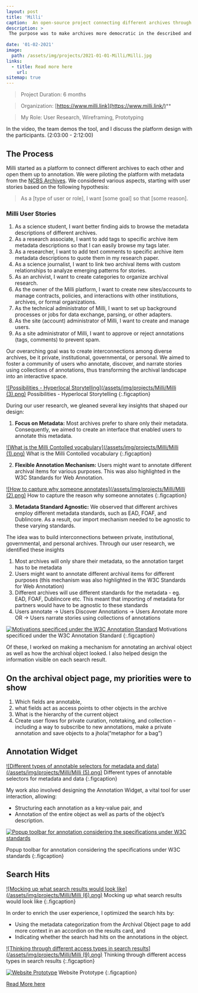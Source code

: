 ```yaml
---
layout: post
title: 'Milli'
caption:  An open-source project connecting different archives through a common cross-annotation platform
description: >
 The purpose was to make archives more democratic in the described and annotated ways. The core was to achieve this using the W3C Web Annotation Standard and to see how different archival description standards might translate with the web annotation.
 
date: '01-02-2021'
image: 
  path: /assets/img/projects/2021-01-01-Milli/Milli.jpg
links:
  - title: Read more here
    url: 
sitemap: true
---
```



> Project Duration: 6 months

> Organization: [https://www.milli.link](https://www.milli.link/)**

> My Role: User Research, Wireframing, Prototyping

In the video, the team demos the tool, and I discuss the platform design with the participants. (2:03:00 - 2:12:00)

## The Process

Milli started as a platform to connect different archives to each other and open them up to annotation. We were piloting the platform with metadata from the [NCBS Archives](https://archives.ncbs.res.in/collections). We considered various aspects, starting with user stories based on the following hypothesis:

> As a [type of user or role], I want [some goal] so that [some reason].

### Milli User Stories

1. As a science student, I want better finding aids to browse the metadata descriptions of different archives.
2. As a research associate, I want to add tags to specific archive item metadata descriptions so that I can easily browse my tags later.
3. As a researcher, I want to add text comments to specific archive item metadata descriptions to quote them in my research paper.
4. As a science journalist, I want to link two archival items with custom relationships to analyze emerging patterns for stories.
5. As an archivist, I want to create categories to organize archival research.
6. As the owner of the Milli platform, I want to create new sites/accounts to manage contracts, policies, and interactions with other institutions, archives, or formal organizations.
7. As the technical administrator of Milli, I want to set up background processes or jobs for data exchange, parsing, or other adapters.
8. As the site (account) administrator of Milli, I want to create and manage users.
9. As a site administrator of Milli, I want to approve or reject annotations (tags, comments) to prevent spam.

Our overarching goal was to create interconnections among diverse archives, be it private, institutional, governmental, or personal. We aimed to foster a community of users who annotate, discover, and narrate stories using collections of annotations, thus transforming the archival landscape into an interactive space.


<a class="spotlight" href="/assets/img/projects/Milli/Milli (3).png">![Possibilities - Hyperlocal Storytelling](/assets/img/projects/Milli/Milli (3).png)</a>
Possibilities - Hyperlocal Storytelling
{:.figcaption}

During our user research, we gleaned several key insights that shaped our design:

1. **Focus on Metadata:** Most archives prefer to share only their metadata. Consequently, we aimed to create an interface that enabled users to annotate this metadata.

<a class="spotlight" href="/assets/img/projects/Milli/Milli (1).png">![What is the Milli Contolled vocabulary](/assets/img/projects/Milli/Milli (1).png)</a>
What is the Milli Contolled vocabulary
{:.figcaption}

2. **Flexible Annotation Mechanism:** Users might want to annotate different archival items for various purposes. This was also highlighted in the W3C Standards for Web Annotation.
    
<a class="spotlight" href="/assets/img/projects/Milli/Milli (2).png">![How to capture why someone annotates](/assets/img/projects/Milli/Milli (2).png)</a>
How to capture the reason why someone annotates
{:.figcaption}
    
3. **Metadata Standard Agnostic:** We observed that different archives employ different metadata standards, such as EAD, FOAF, and Dublincore. As a result, our import mechanism needed to be agnostic to these varying standards.



The idea was to build interconnections between private, institutional, governmental, and personal archives. Through our user research, we identified these insights

1.  Most archives will only share their metadata, so the annotation target has to be metadata
2.  Users might want to annotate different archival items for different purposes (this mechanism was also highlighted in the W3C Standards for Web Annotation)
3.  Different archives will use different standards for the metadata - eg. EAD, FOAF, Dublincore etc. This meant that importing of metadata for partners would have to be agnostic to these standards
4.  Users annotate -> Users Discover Annotations -> Users Annotate more OR -> Users narrate stories using collections of annotations

<a class="spotlight" href="/assets/img/projects/2021-01-01-Milli/b01fe4d05d5255c8eccd8f6f08de18dc_MD5.jpg">![Motivations specificed under the W3C Annotation Standard](/assets/img/projects/2021-01-01-Milli/b01fe4d05d5255c8eccd8f6f08de18dc_MD5.jpg)</a>
Motivations specificed under the W3C Annotation Standard
{:.figcaption}

Of these, I worked on making a mechanism for annotating an archival object as well as how the archival object looked. I also helped design the information visible on each search result.

## On the archival object page, my priorities were to show

1.  Which fields are annotable,
2.  what fields act as access points to other objects in the archive
3.  What is the hierarchy of the current object
4.  Create user flows for private curation, notetaking, and collection - including a way to subscribe to new annotations, make a private annotation and save objects to a jhola(“metaphor for a bag”)

## Annotation Widget

<a class="spotlight" href="/assets/img/projects/Milli/Milli (5).png">![Different types of annotable selectors for metadata and data](/assets/img/projects/Milli/Milli (5).png)</a>
Different types of annotable selectors for metadata and data
{:.figcaption}

My work also involved designing the Annotation Widget, a vital tool for user interaction, allowing:

-   Structuring each annotation as a key-value pair, and
-   Annotation of the entire object as well as parts of the object’s description.

<a class="spotlight" href="/assets/img/projects/Milli/Milli (1).png">![Popup toolbar for annotation considering the specifications under W3C standards](/assets/img/projects/2021-01-01-Milli/7c9d7f8b6d2d523cb3afd200ee2c9a52_MD5.jpg)</a>

Popup toolbar for annotation considering the specifications under W3C standards
{:.figcaption}

## Search Hits

<a class="spotlight" href="/assets/img/projects/Milli/Milli (6).png">![Mocking up what search results would look like](/assets/img/projects/Milli/Milli (6).png)</a>
Mocking up what search results would look like
{:.figcaption}

In order to enrich the user experience, I optimized the search hits by:

-   Using the metadata categorization from the Archival Object page to add more context in an accordion on the results card, and
-   Indicating whether the search had hits on the annotations in the object.

<a class="spotlight" href="/assets/img/projects/Milli/Milli (9).png">![Thinking through different access types in search results](/assets/img/projects/Milli/Milli (9).png)</a>
Thinking through different access types in search results
{:.figcaption}

<a class="spotlight" href="/assets/img/projects/2021-01-01-Milli/86088c9ac55bf31a55e0f2a5786366f2_MD5.jpg">![Website Prototype](/assets/img/projects/2021-01-01-Milli/86088c9ac55bf31a55e0f2a5786366f2_MD5.jpg)</a>
Website Prototype
{:.figcaption}


[Read More here](2019-01-01-Designing-for-an-Archival-Interface.md)